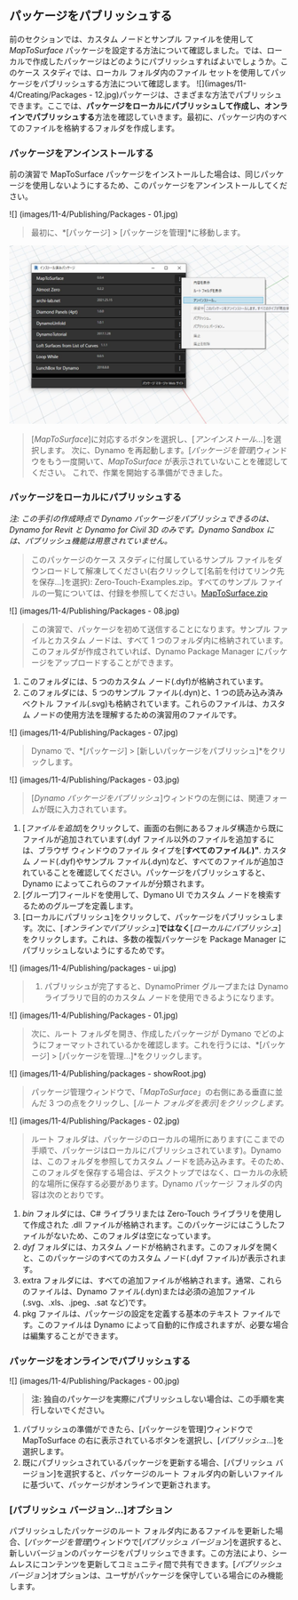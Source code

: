 ## パッケージをパブリッシュする

前のセクションでは、カスタム ノードとサンプル ファイルを使用して *MapToSurface* パッケージを設定する方法について確認しました。では、ローカルで作成したパッケージはどのようにパブリッシュすればよいでしょうか。このケース スタディでは、ローカル フォルダ内のファイル セットを使用してパッケージをパブリッシュする方法について確認します。
![](images/11-4/Creating/Packages - 12.jpg)パッケージは、さまざまな方法でパブリッシュできます。ここでは、**パッケージをローカルにパブリッシュして作成し、オンラインでパブリッシュする**方法を確認していきます。最初に、パッケージ内のすべてのファイルを格納するフォルダを作成します。

### パッケージをアンインストールする
前の演習で MapToSurface パッケージをインストールした場合は、同じパッケージを使用しないようにするため、このパッケージをアンインストールしてください。

![] (images/11-4/Publishing/Packages - 01.jpg)
> 最初に、*[パッケージ] > [パッケージを管理]*に移動します。

![](images/11-4/Publishing/uninstall.jpg)
> [*MapToSurface*]に対応するボタンを選択し、[*アンインストール...*]を選択します。 次に、Dynamo を再起動します。[*パッケージを管理*]ウィンドウをもう一度開いて、*MapToSurface* が表示されていないことを確認してください。 これで、作業を開始する準備ができました。

### パッケージをローカルにパブリッシュする

*注: この手引の作成時点で Dynamo パッケージをパブリッシュできるのは、Dynamo for Revit と Dynamo for Civil 3D のみです。Dynamo Sandbox には、パブリッシュ機能は用意されていません。*

> このパッケージのケース スタディに付属しているサンプル ファイルをダウンロードして解凍してください(右クリックして[名前を付けてリンク先を保存...]を選択): Zero-Touch-Examples.zip。すべてのサンプル ファイルの一覧については、付録を参照してください。[MapToSurface.zip](datasets/11-4/MapToSurface.zip)

![] (images/11-4/Publishing/Packages - 08.jpg)
> この演習で、パッケージを初めて送信することになります。サンプル ファイルとカスタム ノードは、すべて 1 つのフォルダ内に格納されています。このフォルダが作成されていれば、Dynamo Package Manager にパッケージをアップロードすることができます。
1. このフォルダには、5 つのカスタム ノード(.dyf)が格納されています。
2. このフォルダには、5 つのサンプル ファイル(.dyn)と、1 つの読み込み済みベクトル ファイル(.svg)も格納されています。これらのファイルは、カスタム ノードの使用方法を理解するための演習用のファイルです。

![] (images/11-4/Publishing/Packages - 07.jpg)
> Dynamo で、*[パッケージ] > [新しいパッケージをパブリッシュ]*をクリックします。

![] (images/11-4/Publishing/Packages - 03.jpg)
> [*Dynamo パッケージをパブリッシュ*]ウィンドウの左側には、関連フォームが既に入力されています。
1. [*ファイルを追加*]をクリックして、画面の右側にあるフォルダ構造から既にファイルが追加されています(.dyf ファイル以外のファイルを追加するには、ブラウザ ウィンドウのファイル タイプを[**すべてのファイル(*.*)"**. カスタム ノード(.dyf)やサンプル ファイル(.dyn)など、すべてのファイルが追加されていることを確認してください。パッケージをパブリッシュすると、Dynamo によってこれらのファイルが分類されます。
2. [グループ]フィールドを使用して、Dymano UI でカスタム ノードを検索するためのグループを定義します。
3. [ローカルにパブリッシュ]をクリックして、パッケージをパブリッシュします。次に、[*オンラインでパブリッシュ*]**ではなく**[*ローカルにパブリッシュ*]をクリックします。これは、多数の複製パッケージを Package Manager にパブリッシュしないようにするためです。

![] (images/11-4/Publishing/packages - ui.jpg)
> 1. パブリッシュが完了すると、DynamoPrimer グループまたは Dynamo ライブラリで目的のカスタム ノードを使用できるようになります。

![] (images/11-4/Publishing/Packages - 01.jpg)
> 次に、ルート フォルダを開き、作成したパッケージが Dymano でどのようにフォーマットされているかを確認します。これを行うには、*[パッケージ] > [パッケージを管理...]*をクリックします。

![] (images/11-4/Publishing/packages - showRoot.jpg)
> パッケージ管理ウィンドウで、「*MapToSurface*」の右側にある垂直に並んだ 3 つの点をクリックし、[*ルート フォルダを表示]をクリックします。*

![] (images/11-4/Publishing/Packages - 02.jpg)
> ルート フォルダは、パッケージのローカルの場所にあります(ここまでの手順で、パッケージはローカルにパブリッシュされています)。Dynamo は、このフォルダを参照してカスタム ノードを読み込みます。そのため、このフォルダを保存する場合は、デスクトップではなく、ローカルの永続的な場所に保存する必要があります。Dynamo パッケージ フォルダの内容は次のとおりです。
1. *bin* フォルダには、C# ライブラリまたは Zero-Touch ライブラリを使用して作成された .dll ファイルが格納されます。このパッケージにはこうしたファイルがないため、このフォルダは空になっています。
2. *dyf* フォルダには、カスタム ノードが格納されます。このフォルダを開くと、このパッケージのすべてのカスタム ノード(.dyf ファイル)が表示されます。
3. extra フォルダには、すべての追加ファイルが格納されます。通常、これらのファイルは、Dynamo ファイル(.dyn)または必須の追加ファイル(.svg、.xls、.jpeg、.sat など)です。
4. pkg ファイルは、パッケージの設定を定義する基本のテキスト ファイルです。このファイルは Dynamo によって自動的に作成されますが、必要な場合は編集することができます。

### パッケージをオンラインでパブリッシュする

![] (images/11-4/Publishing/Packages - 00.jpg)
> **注: 独自のパッケージを実際にパブリッシュしない場合は、この手順を実行しないでください。**
1. パブリッシュの準備ができたら、[パッケージを管理]ウィンドウで MapToSurface の右に表示されているボタンを選択し、[*パブリッシュ...*]を選択します。
2. 既にパブリッシュされているパッケージを更新する場合、[パブリッシュ バージョン]を選択すると、パッケージのルート フォルダ内の新しいファイルに基づいて、パッケージがオンラインで更新されます。

### [パブリッシュ バージョン...]オプション
パブリッシュしたパッケージのルート フォルダ内にあるファイルを更新した場合、[*パッケージを管理*]ウィンドウで[*パブリッシュ バージョン*]を選択すると、新しいバージョンのパッケージをパブリッシュできます。この方法により、シームレスにコンテンツを更新してコミュニティ間で共有できます。[*パブリッシュ バージョン*]オプションは、ユーザがパッケージを保守している場合にのみ機能します。
